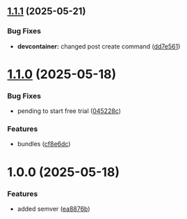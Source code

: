 ## [1.1.1](https://github.com/georgezefko/Data-Engineering-Databricks/compare/v1.1.0...v1.1.1) (2025-05-21)


### Bug Fixes

* **devcontainer:** changed post create command ([dd7e561](https://github.com/georgezefko/Data-Engineering-Databricks/commit/dd7e561d9206aa7c58c675cb1d94e148163a58ab))

# [1.1.0](https://github.com/georgezefko/Data-Engineering-Databricks/compare/v1.0.0...v1.1.0) (2025-05-18)


### Bug Fixes

* pending to start free trial ([045228c](https://github.com/georgezefko/Data-Engineering-Databricks/commit/045228cd49906b0233df7ee501142f3a09a45b5a))


### Features

* bundles ([cf8e6dc](https://github.com/georgezefko/Data-Engineering-Databricks/commit/cf8e6dc7a319a40ae482c9923f4d9bc949213308))

# 1.0.0 (2025-05-18)


### Features

* added semver ([ea8876b](https://github.com/georgezefko/Data-Engineering-Databricks/commit/ea8876bc2bd8b93a33af67a9076474da5d8f0819))
